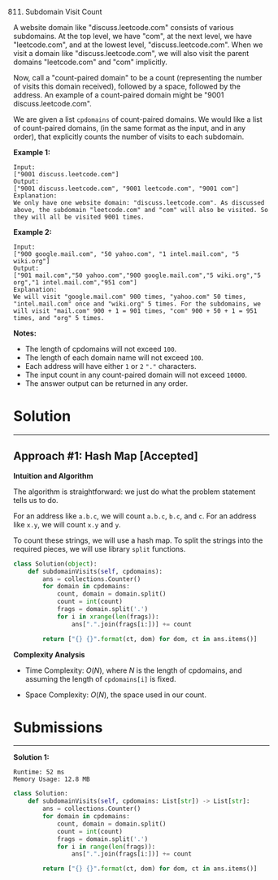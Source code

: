 811. Subdomain Visit Count

A website domain like "discuss.leetcode.com" consists of various subdomains. At the top level, we have "com", at the next level, we have "leetcode.com", and at the lowest level, "discuss.leetcode.com". When we visit a domain like "discuss.leetcode.com", we will also visit the parent domains "leetcode.com" and "com" implicitly.

Now, call a "count-paired domain" to be a count (representing the number of visits this domain received), followed by a space, followed by the address. An example of a count-paired domain might be "9001 discuss.leetcode.com".

We are given a list `cpdomains` of count-paired domains. We would like a list of count-paired domains, (in the same format as the input, and in any order), that explicitly counts the number of visits to each subdomain.

**Example 1:**
```
Input: 
["9001 discuss.leetcode.com"]
Output: 
["9001 discuss.leetcode.com", "9001 leetcode.com", "9001 com"]
Explanation: 
We only have one website domain: "discuss.leetcode.com". As discussed above, the subdomain "leetcode.com" and "com" will also be visited. So they will all be visited 9001 times.
```

**Example 2:**
```
Input: 
["900 google.mail.com", "50 yahoo.com", "1 intel.mail.com", "5 wiki.org"]
Output: 
["901 mail.com","50 yahoo.com","900 google.mail.com","5 wiki.org","5 org","1 intel.mail.com","951 com"]
Explanation: 
We will visit "google.mail.com" 900 times, "yahoo.com" 50 times, "intel.mail.com" once and "wiki.org" 5 times. For the subdomains, we will visit "mail.com" 900 + 1 = 901 times, "com" 900 + 50 + 1 = 951 times, and "org" 5 times.
```

**Notes:**

* The length of cpdomains will not exceed `100`. 
* The length of each domain name will not exceed `100`.
* Each address will have either `1` or `2` `"."` characters.
* The input count in any count-paired domain will not exceed `10000`.
* The answer output can be returned in any order.

# Solution
---
## Approach #1: Hash Map [Accepted]
**Intuition and Algorithm**

The algorithm is straightforward: we just do what the problem statement tells us to do.

For an address like `a.b.c`, we will count `a.b.c`, `b.c`, and `c`. For an address like `x.y`, we will count `x.y` and `y`.

To count these strings, we will use a hash map. To split the strings into the required pieces, we will use library `split` functions.

```python
class Solution(object):
    def subdomainVisits(self, cpdomains):
        ans = collections.Counter()
        for domain in cpdomains:
            count, domain = domain.split()
            count = int(count)
            frags = domain.split('.')
            for i in xrange(len(frags)):
                ans[".".join(frags[i:])] += count

        return ["{} {}".format(ct, dom) for dom, ct in ans.items()]
```

**Complexity Analysis**

* Time Complexity: $O(N)$, where $N$ is the length of cpdomains, and assuming the length of `cpdomains[i]` is fixed.

* Space Complexity: $O(N)$, the space used in our count.

# Submissions
---
**Solution 1:**
```
Runtime: 52 ms
Memory Usage: 12.8 MB
```
```python
class Solution:
    def subdomainVisits(self, cpdomains: List[str]) -> List[str]:
        ans = collections.Counter()
        for domain in cpdomains:
            count, domain = domain.split()
            count = int(count)
            frags = domain.split('.')
            for i in range(len(frags)):
                ans[".".join(frags[i:])] += count

        return ["{} {}".format(ct, dom) for dom, ct in ans.items()]
```